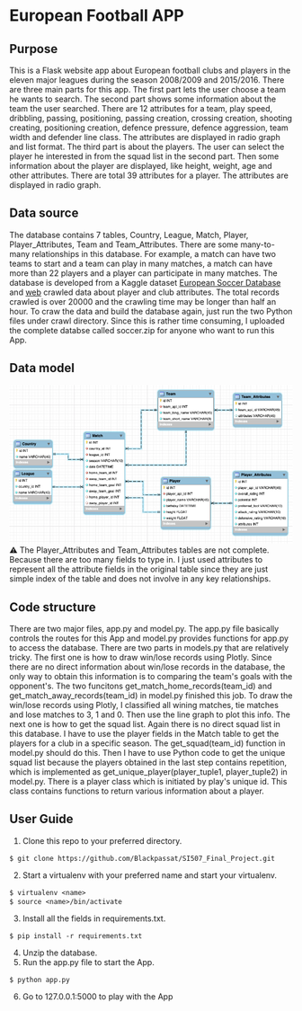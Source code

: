 # European Football APP

## Purpose
This is a Flask website app about European football clubs and players in the eleven major leagues during the season 2008/2009 and 2015/2016. There are three main parts for this app. The first part lets the user choose a team he wants to search. The second part shows some information about the team the user searched. There are 12 attributes for a team, play speed, dribbling, passing, positioning, passing creation, crossing creation, shooting creating, positioning creation, defence pressure, defence aggression, team width and defender line class. The attributes are displayed in radio graph and list format. The third part is about the players. The user can select the player he interested in from the squad list in the second part. Then some information about the player are displayed, like height, weight, age and other attributes. There are total 39 attributes for a player. The attributes are displayed in radio graph.

## Data source
The database contains 7 tables, Country, League, Match, Player, Player_Attributes, Team and Team_Attributes. There are some many-to-many relationships in this database. For example, a match can have two teams to start and a team can play in many matches, a match can have more than 22 players and a player can participate in many matches. The database is developed from a Kaggle dataset [European Soccer Database](https://www.kaggle.com/hugomathien/soccer) and [web](https://sofifa.com/players/hot?showCol=pi) crawled data about player and club attributes. The total records crawled is over 20000 and the crawling time may be longer than half an hour. To craw the data and build the database again, just run the two Python files under crawl directory. Since this is rather time consuming, I uploaded the complete databse called soccer.zip for anyone who want to run this App. 

## Data model
![Data Model](./static/img/data_model.png)
:warning: The Player_Attributes and Team_Attributes tables are not complete. Because there are too many fields to type in. I just used attributes to represent all the attribute fields in the original table since they are just simple index of the table and does not involve in any key relationships.

## Code structure
There are two major files, app.py and model.py. The app.py file basically controls the routes for this App and model.py provides functions for app.py to access the database. There are two parts in models.py that are relatively tricky. The first one is how to draw win/lose records using Plotly. Since there are no direct information about win/lose records in the database, the only way to obtain this information is to comparing the team's goals with the opponent's. The two funcitons get_match_home_records(team_id) and get_match_away_records(team_id) in model.py finished this job. To draw the win/lose records using Plotly, I classified all wining matches, tie matches and lose matches to 3, 1 and 0. Then use the line graph to plot this info. The next one is how to get the squad list. Again there is no direct squad list in this database. I have to use the player fields in the Match table to get the players for a club in a specific season. The get_squad(team_id) function in model.py should do this. Then I have to use Python code to get the unique squad list because the players obtained in the last step contains repetition, which is implemented as get_unique_player(player_tuple1, player_tuple2) in model.py. There is a player class which is initiated by play's unique id. This class contains functions to return various information about a player. 

## User Guide
1. Clone this repo to your preferred directory.
```commandline
$ git clone https://github.com/Blackpassat/SI507_Final_Project.git
```
2. Start a virtualenv with your preferred name and start your virtualenv.
```commandline
$ virtualenv <name>
$ source <name>/bin/activate
```
3. Install all the fields in requirements.txt.
```commandline
$ pip install -r requirements.txt
```
4. Unzip the database.
5. Run the app.py file to start the App.
```commandline
$ python app.py
```
6. Go to 127.0.0.1:5000 to play with the App